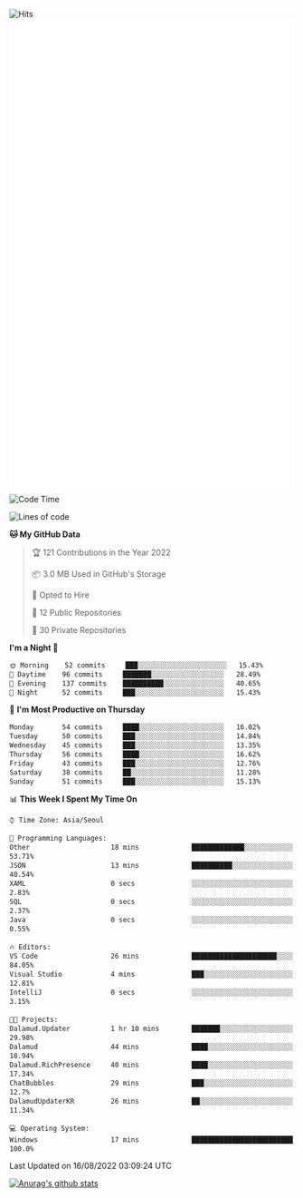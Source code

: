 ![Hits](https://hits.seeyoufarm.com/api/count/incr/badge.svg?url=https%3A%2F%2Fgithub.com%2Fkokose1234&count_bg=%2379C83D&title_bg=%23555555&icon=apple.svg&icon_color=%23E7E7E7&title=hits&edge_flat=false)
<br/>
![Metrics](https://github.com/kokose1234/kokose1234/blob/main/github-metrics.svg)

<!--START_SECTION:waka-->
![Code Time](http://img.shields.io/badge/Code%20Time-664%20hrs%2014%20mins-blue)

![Lines of code](https://img.shields.io/badge/From%20Hello%20World%20I%27ve%20Written-936%20Thousand%20lines%20of%20code-blue)

**🐱 My GitHub Data** 

> 🏆 121 Contributions in the Year 2022
 > 
> 📦 3.0 MB Used in GitHub's Storage 
 > 
> 💼 Opted to Hire
 > 
> 📜 12 Public Repositories 
 > 
> 🔑 30 Private Repositories  
 > 
**I'm a Night 🦉** 

```text
🌞 Morning    52 commits     ███░░░░░░░░░░░░░░░░░░░░░░   15.43% 
🌆 Daytime    96 commits     ███████░░░░░░░░░░░░░░░░░░   28.49% 
🌃 Evening    137 commits    ██████████░░░░░░░░░░░░░░░   40.65% 
🌙 Night      52 commits     ███░░░░░░░░░░░░░░░░░░░░░░   15.43%

```
📅 **I'm Most Productive on Thursday** 

```text
Monday       54 commits     ████░░░░░░░░░░░░░░░░░░░░░   16.02% 
Tuesday      50 commits     ███░░░░░░░░░░░░░░░░░░░░░░   14.84% 
Wednesday    45 commits     ███░░░░░░░░░░░░░░░░░░░░░░   13.35% 
Thursday     56 commits     ████░░░░░░░░░░░░░░░░░░░░░   16.62% 
Friday       43 commits     ███░░░░░░░░░░░░░░░░░░░░░░   12.76% 
Saturday     38 commits     ██░░░░░░░░░░░░░░░░░░░░░░░   11.28% 
Sunday       51 commits     ███░░░░░░░░░░░░░░░░░░░░░░   15.13%

```


📊 **This Week I Spent My Time On** 

```text
⌚︎ Time Zone: Asia/Seoul

💬 Programming Languages: 
Other                    18 mins             █████████████░░░░░░░░░░░░   53.71% 
JSON                     13 mins             ██████████░░░░░░░░░░░░░░░   40.54% 
XAML                     0 secs              ░░░░░░░░░░░░░░░░░░░░░░░░░   2.83% 
SQL                      0 secs              ░░░░░░░░░░░░░░░░░░░░░░░░░   2.37% 
Java                     0 secs              ░░░░░░░░░░░░░░░░░░░░░░░░░   0.55%

🔥 Editors: 
VS Code                  26 mins             █████████████████████░░░░   84.05% 
Visual Studio            4 mins              ███░░░░░░░░░░░░░░░░░░░░░░   12.81% 
IntelliJ                 0 secs              ░░░░░░░░░░░░░░░░░░░░░░░░░   3.15%

🐱‍💻 Projects: 
Dalamud.Updater          1 hr 10 mins        ███████░░░░░░░░░░░░░░░░░░   29.98% 
Dalamud                  44 mins             ████░░░░░░░░░░░░░░░░░░░░░   18.94% 
Dalamud.RichPresence     40 mins             ████░░░░░░░░░░░░░░░░░░░░░   17.34% 
ChatBubbles              29 mins             ███░░░░░░░░░░░░░░░░░░░░░░   12.7% 
DalamudUpdaterKR         26 mins             ██░░░░░░░░░░░░░░░░░░░░░░░   11.34%

💻 Operating System: 
Windows                  17 mins             █████████████████████████   100.0%

```


 Last Updated on 16/08/2022 03:09:24 UTC
<!--END_SECTION:waka-->

[![Anurag's github stats](https://github-readme-stats.vercel.app/api?username=kokose1234&theme=dracula)](https://github.com/anuraghazra/github-readme-stats)



	

